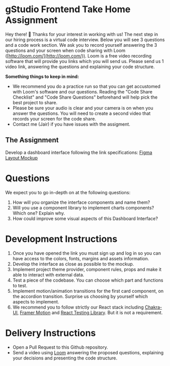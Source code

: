 # gStudio Frontend Take Home Assignment

Hey there! 👋 Thanks for your interest in working with us! The next step in our hiring process is a virtual code interview. Below you will see 3 questions and a code work section. We ask you to record yourself answering the 3 questions and your screen when code sharing with Loom ([http://loom.com/](http://loom.com/)). Loom is a free video recording software that will provide you links which you will send us. Please send us 1 video link, answering the questions and explaining your code structure.

**Something things to keep in mind:**

- We recommend you do a practice run so that you can get accustomed with Loom's software and our questions. Reading the "Code Share Checklist" and "Code Share Questions" beforehand will help pick the best project to share.
- Please be sure your audio is clear and your camera is on when you answer the questions. You will need to create a second video that records your screen for the code share.
- Contact me (Jair) if you have issues with the assigment.

## The Assignment
Develop a dashboard interface following the link specifications: [Figma Layout Mockup](https://www.figma.com/file/dyQjea3CuFLm14QdFT1rLW/gStudio-Frontend-Take-Home-Assignment?node-id=0%3A1)

# Questions

We expect you to go in-depth on at the following questions:

1. How will you organize the interface components and name them?
2. Will you use a component library to implement charts components? Which one? Explain why.
3. How could improve some visual aspects of this Dashboard Interface?

# Development Instructions

1. Once you have opened the link you must sign up and log in so you can have access to the colors, fonts, margins and assets information.
2. Develop the interface as close as possible to the mockup.
3. Implement project theme provider, component rules, props and make it able to interact with external data.
4. Test a piece of the codebase. You can choose which part and functions to test.
5. Implement motion/animation transitions for the first card component, on the accordion transition. Surprise us choosing by yourself which aspects to implement.
6. We recommend you to follow strictly our React stack including [Chakra-UI](https://chakra-ui.com/), [Framer Motion](https://www.framer.com/motion/) and [React Testing Library](https://testing-library.com/docs/react-testing-library/intro). But it is not a requirement.

# Delivery Instructions

- Open a Pull Request to this Github repository.
- Send a video using [Loom](https://www.loom.com/) answering the proposed questions, explaining your decisions and presenting the code structure.
